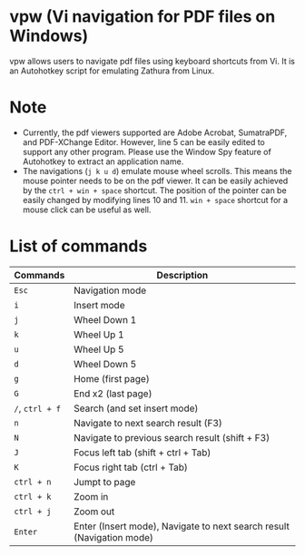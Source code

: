 # vpw (Vi navigation for PDF files on Windows)
vpw allows users to navigate pdf files using keyboard shortcuts from Vi.
It is an Autohotkey script for emulating Zathura from Linux. 

# Note
- Currently, the pdf viewers supported are Adobe Acrobat, SumatraPDF, and PDF-XChange Editor. However, line 5 can be easily edited to support any other program. Please use the Window Spy feature of Autohotkey to extract an application name.
- The navigations (`j k u d`) emulate mouse wheel scrolls. This means the mouse pointer needs to be on the pdf viewer. It can be easily achieved by the `ctrl + win + space` shortcut. The position of the pointer can be easily changed by modifying lines 10 and 11. `win + space` shortcut for a mouse click can be useful as well.
# List of commands
| Commands | Description |
| --------  | ----------|
| `Esc` | Navigation mode
| `i` | Insert mode
| `j` | Wheel Down 1
| `k` | Wheel Up 1
| `u` | Wheel Up 5
| `d` | Wheel Down 5
| `g` | Home (first page)
| `G` | End x2 (last page)
| `/`, `ctrl + f` | Search (and set insert mode)
| `n` | Navigate to next search result (F3)
| `N` | Navigate to previous search result (shift + F3)
| `J` | Focus left tab (shift + ctrl + Tab)
| `K` | Focus right tab (ctrl + Tab)
| `ctrl + n` | Jumpt to page
| `ctrl + k` | Zoom in
| `ctrl + j` | Zoom out
| `Enter` | Enter (Insert mode), Navigate to next search result (Navigation mode)
